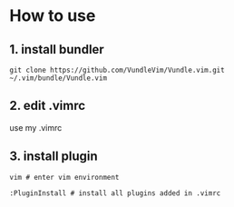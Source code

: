 # How to use

## 1. install bundler
```
git clone https://github.com/VundleVim/Vundle.vim.git ~/.vim/bundle/Vundle.vim
```

## 2. edit .vimrc

use my .vimrc

## 3. install plugin

```
vim # enter vim environment

:PluginInstall # install all plugins added in .vimrc
```
